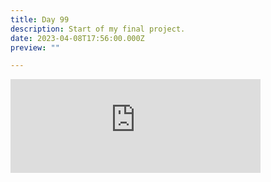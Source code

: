```yaml
---
title: Day 99
description: Start of my final project.
date: 2023-04-08T17:56:00.000Z
preview: ""

---
```

<iframe src="https://mastodontech.de/@larnius/110164952106707866/embed" class="mastodon-embed" style="max-width: 100%; border: 0" width="400" allowfullscreen="allowfullscreen"></iframe><script src="https://mastodontech.de/embed.js" async="async"></script>